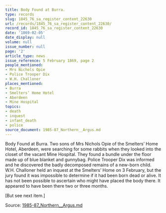 ```yaml
---
title: Body Found at Burra.
type: records
slug: 1845_76_sa_register_content_22630
url: /records/1845_76_sa_register_content_22630/
record_id: 1845_76_sa_register_content_22630
date: '1869-02-05'
date_display: null
volume: null
issue_number: null
page: '2'
article_type: news
issue_reference: 5 February 1869, page 2
people_mentioned:
- Mrs Nichols Opie
- Police Trooper Dix
- W.H. Challoner
places_mentioned:
- Burra
- Smelters’ Home Hotel
- Aberdeen
- Mine Hospital
topics:
- death
- inquest
- infant_death
- police
source_document: 1985-87_Northern__Argus.md
---
```


Body Found at Burra.  Two sons of Mrs Nichols Opie of the Smelters’ Home Hotel, Aberdeen, were searching for some rabbits when they looked into the closet of the vacant Mine Hospital.  They found a bundle under the floor made up of blue blanket and gunnybag.  Police Trooper Dix was informed and he discovered the badly decomposed remains of a new-born child.  W.H. Challoner held an inquest at the Smelters’ Home on 3 February, but the jury found it was impossible to determine if it had been born dead or alive.  It has not been possible to ascertain who might have placed the body there.  It appeared to have been there two or three months.

[But see next item.]

Source: [1985-87_Northern__Argus.md](/downloads/markdown/1985-87_Northern__Argus.md)
